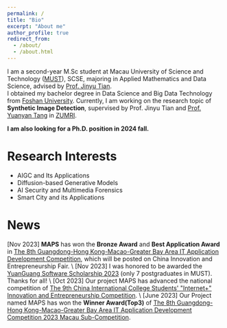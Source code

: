 ```yaml
---
permalink: /
title: "Bio"
excerpt: "About me"
author_profile: true
redirect_from: 
  - /about/
  - /about.html
---
```


 I am a second-year M.Sc student at Macau University of Science and Technology ([MUST](https://www.must.edu.mo)), SCSE, majoring in Applied Mathematics and Data Science, advised by [Prof. Jinyu Tian](https://www.must.edu.mo/scse/staff/tianjinyu). <br>
 I obtained my bachelor degree in Data Science and Big Data Technology from [Foshan University](https://www.fosu.edu.cn). Currently, I am working on the research topic of **Synthetic Image Detection**, supervised by Prof. Jinyu Tian and [Prof. Yuanyan Tang](https://www.fst.um.edu.mo/personal/yytang/) in [ZUMRI](http://www.zumri.cn). 
 
 **I am also looking for a Ph.D. position in 2024 fall.**

Research Interests
======
- AIGC and Its Applications
- Diffusion-based Generative Models
- AI Security and Multimedia Forensics
- Smart City and its Applications

News
======
\[Nov 2023\] **MAPS** has won the **Bronze Award** and **Best Application Award** in [The 8th Guangdong-Hong Kong-Macao-Greater Bay Area IT Application Development Competition](https://www.aidit.org/registration/732), which will be posted on China Innovation and Entrepreneurship Fair. \\
\[Nov 2023\] I was honored to be awarded the [YuanGuang Software Scholarship 2023](https://www.must.edu.mo/student-affairs-office/student-services/scholarships/company) (only 7 postgraduates in MUST). Thanks for all! \\
\[Oct 2023\] Our project MAPS has advanced the national competition of [The 9th China International College Students' "Internet+" Innovation and Entrepreneurship Competition](https://cy.ncss.cn/en/). \\
\[June 2023\] Our Project named MAPS has won the **Winner Award(Top3)** of [The 8th Guangdong-Hong Kong-Macao-Greater Bay Area IT Application Development Competition 2023 Macau Sub-Competition](https://www.aidit.org/registration/732).

